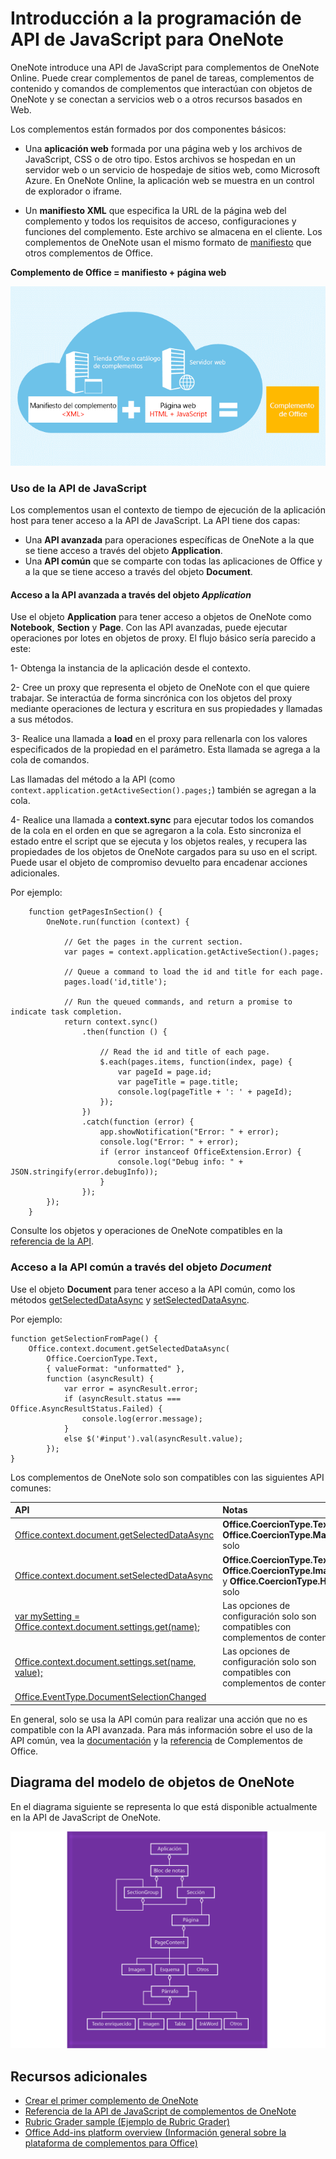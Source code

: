 # Introducción a la programación de API de JavaScript para OneNote

OneNote introduce una API de JavaScript para complementos de OneNote Online. Puede crear complementos de panel de tareas, complementos de contenido y comandos de complementos que interactúan con objetos de OneNote y se conectan a servicios web o a otros recursos basados en Web.

Los complementos están formados por dos componentes básicos:

- Una **aplicación web** formada por una página web y los archivos de JavaScript, CSS o de otro tipo. Estos archivos se hospedan en un servidor web o un servicio de hospedaje de sitios web, como Microsoft Azure. En OneNote Online, la aplicación web se muestra en un control de explorador o iframe.
    
- Un **manifiesto XML** que especifica la URL de la página web del complemento y todos los requisitos de acceso, configuraciones y funciones del complemento. Este archivo se almacena en el cliente. Los complementos de OneNote usan el mismo formato de [manifiesto](https://dev.office.com/docs/add-ins/overview/add-in-manifests) que otros complementos de Office.

**Complemento de Office = manifiesto + página web**

![Un complemento de Office está formado por un manifiesto y una página web](../../images/onenote-add-in.png)

### Uso de la API de JavaScript

Los complementos usan el contexto de tiempo de ejecución de la aplicación host para tener acceso a la API de JavaScript. La API tiene dos capas: 

- Una **API avanzada** para operaciones específicas de OneNote a la que se tiene acceso a través del objeto **Application**.
- Una **API común** que se comparte con todas las aplicaciones de Office y a la que se tiene acceso a través del objeto **Document**.

#### Acceso a la API avanzada a través del objeto *Application*

Use el objeto **Application** para tener acceso a objetos de OneNote como **Notebook**, **Section** y **Page**. Con las API avanzadas, puede ejecutar operaciones por lotes en objetos de proxy. El flujo básico sería parecido a este: 

1- Obtenga la instancia de la aplicación desde el contexto.

2- Cree un proxy que representa el objeto de OneNote con el que quiere trabajar. Se interactúa de forma sincrónica con los objetos del proxy mediante operaciones de lectura y escritura en sus propiedades y llamadas a sus métodos. 

3- Realice una llamada a **load** en el proxy para rellenarla con los valores especificados de la propiedad en el parámetro. Esta llamada se agrega a la cola de comandos. 

   Las llamadas del método a la API (como `context.application.getActiveSection().pages;`) también se agregan a la cola.
    
4- Realice una llamada a **context.sync** para ejecutar todos los comandos de la cola en el orden en que se agregaron a la cola. Esto sincroniza el estado entre el script que se ejecuta y los objetos reales, y recupera las propiedades de los objetos de OneNote cargados para su uso en el script. Puede usar el objeto de compromiso devuelto para encadenar acciones adicionales.

Por ejemplo: 

```
    function getPagesInSection() {
        OneNote.run(function (context) {
            
            // Get the pages in the current section.
            var pages = context.application.getActiveSection().pages;
            
            // Queue a command to load the id and title for each page.            
            pages.load('id,title');
            
            // Run the queued commands, and return a promise to indicate task completion.
            return context.sync()
                .then(function () {
                    
                    // Read the id and title of each page. 
                    $.each(pages.items, function(index, page) {
                        var pageId = page.id;
                        var pageTitle = page.title;
                        console.log(pageTitle + ': ' + pageId); 
                    });
                })
                .catch(function (error) {
                    app.showNotification("Error: " + error);
                    console.log("Error: " + error);
                    if (error instanceof OfficeExtension.Error) {
                        console.log("Debug info: " + JSON.stringify(error.debugInfo));
                    }
                });
        });
    }
```

Consulte los objetos y operaciones de OneNote compatibles en la [referencia de la API](../../reference/onenote/onenote-add-ins-javascript-reference.md).

### Acceso a la API común a través del objeto *Document*

Use el objeto **Document** para tener acceso a la API común, como los métodos [getSelectedDataAsync](https://dev.office.com/reference/add-ins/shared/document.getselecteddataasync) y [setSelectedDataAsync](https://dev.office.com/reference/add-ins/shared/document.setselecteddataasync). 

Por ejemplo:  

```
function getSelectionFromPage() {
    Office.context.document.getSelectedDataAsync(
        Office.CoercionType.Text,
        { valueFormat: "unformatted" },
        function (asyncResult) {
            var error = asyncResult.error;
            if (asyncResult.status === Office.AsyncResultStatus.Failed) {
                console.log(error.message);
            }
            else $('#input').val(asyncResult.value);
        });
}
```
Los complementos de OneNote solo son compatibles con las siguientes API comunes:

| API | Notas |
|:------|:------|
| [Office.context.document.getSelectedDataAsync](https://msdn.microsoft.com/en-us/library/office/fp142294.aspx) | **Office.CoercionType.Text** y **Office.CoercionType.Matrix** solo |
| [Office.context.document.setSelectedDataAsync](https://msdn.microsoft.com/en-us/library/office/fp142145.aspx) | **Office.CoercionType.Text**, **Office.CoercionType.Image** y **Office.CoercionType.Html** solo | 
| [var mySetting = Office.context.document.settings.get(name);](https://msdn.microsoft.com/en-us/library/office/fp142180.aspx) | Las opciones de configuración solo son compatibles con complementos de contenido | 
| [Office.context.document.settings.set(name, value);](https://msdn.microsoft.com/en-us/library/office/fp161063.aspx) | Las opciones de configuración solo son compatibles con complementos de contenido | 
| [Office.EventType.DocumentSelectionChanged](https://dev.office.com/reference/add-ins/shared/document.selectionchanged.event) ||

En general, solo se usa la API común para realizar una acción que no es compatible con la API avanzada. Para más información sobre el uso de la API común, vea la [documentación](https://dev.office.com/docs/add-ins/overview/office-add-ins) y la [referencia](https://dev.office.com/reference/add-ins/javascript-api-for-office) de Complementos de Office.


<a name="om-diagram"></a>
## Diagrama del modelo de objetos de OneNote 
En el diagrama siguiente se representa lo que está disponible actualmente en la API de JavaScript de OneNote.

  ![Diagrama del modelo de objetos de OneNote](../../images/onenote-om.png)


## Recursos adicionales

- [Crear el primer complemento de OneNote](onenote-add-ins-getting-started.md)
- [Referencia de la API de JavaScript de complementos de OneNote](../../reference/onenote/onenote-add-ins-javascript-reference.md)
- [Rubric Grader sample (Ejemplo de Rubric Grader)](https://github.com/OfficeDev/OneNote-Add-in-Rubric-Grader)
- [Office Add-ins platform overview (Información general sobre la plataforma de complementos para Office)](https://dev.office.com/docs/add-ins/overview/office-add-ins)
